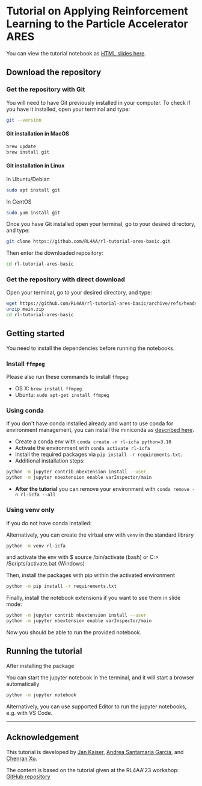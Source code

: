 # Tutorial on Applying Reinforcement Learning to the Particle Accelerator ARES

You can view the tutorial notebook as [HTML slides here](https://RL4AA.github.io/rl-tutorial-ares-basic/slides.html#/).


## Download the repository

### Get the repository with Git

You will need to have Git previously installed in your computer.
To check if you have it installed, open your terminal and type:

``` bash
git --version
```

#### Git installation in MacOS

``` bash
brew update
brew install git
```

#### Git installation in Linux

In Ubuntu/Debian

``` bash
sudo apt install git
```

In CentOS

``` bash
sudo yum install git
```

Once you have Git installed open your terminal, go to your desired directory, and type:

``` bash
git clone https://github.com/RL4AA/rl-tutorial-ares-basic.git
```

Then enter the downloaded repository:
``` bash
cd rl-tutorial-ares-basic
```

### Get the repository with direct download

Open your terminal, go to your desired directory, and type:

``` bash
wget https://github.com/RL4AA/rl-tutorial-ares-basic/archive/refs/heads/main.zip
unzip main.zip
cd rl-tutorial-ares-basic
```

## Getting started

You need to install the dependencies before running the notebooks.

### Install `ffmpeg`
Please also run these commands to install `ffmpeg`:
- OS X: `brew install ffmpeg`
- Ubuntu: `sudo apt-get install ffmpeg`

### Using conda

If you don't have conda installed already and want to use conda for environment management, you can install the miniconda as [described here](https://docs.conda.io/projects/miniconda/en/latest/miniconda-install.html).

- Create a conda env with `conda create -n rl-icfa python=3.10`
- Activate the environment with `conda activate rl-icfa`
- Install the required packages via `pip install -r requirements.txt`.
- Additional installation steps:

```bash
python -m jupyter contrib nbextension install --user
python -m jupyter nbextension enable varInspector/main
```

- **After the tutorial** you can remove your environment with `conda remove -n rl-icfa --all`

### Using venv only

If you do not have conda installed:

Alternatively, you can create the virtual env with `venv` in the standard library

```bash
python -m venv rl-icfa
```

and activate the env with $ source <venv>/bin/activate (bash) or C:> <venv>/Scripts/activate.bat (Windows)

Then, install the packages with pip within the activated environment

```bash
python -m pip install -r requirements.txt
```

Finally, install the notebook extensions if you want to see them in slide mode:
```bash
python -m jupyter contrib nbextension install --user
python -m jupyter nbextension enable varInspector/main
```

Now you should be able to run the provided notebook.

## Running the tutorial

After installing the package

You can start the jupyter notebook in the terminal, and it will start a browser automatically

```bash
python -m jupyter notebook
```

Alternatively, you can use supported Editor to run the jupyter notebooks, e.g. with VS Code.

---

## Acknowledgement

This tutorial is developed by [Jan Kaiser](https://github.com/jank324), [Andrea Santamaria Garcia](https://github.com/ansantam), and [Chenran Xu](https://github.com/cr-xu).

The content is based on the tutorial given at the RL4AA'23 workshop: [GitHub repository](https://github.com/RL4AA/RL4AA23)
